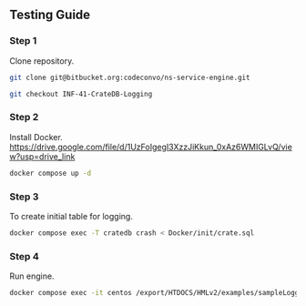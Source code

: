 
## Testing Guide

### Step 1
Clone repository.

```bash
git clone git@bitbucket.org:codeconvo/ns-service-engine.git

git checkout INF-41-CrateDB-Logging
```

### Step 2
Install Docker. https://drive.google.com/file/d/1UzFoIgegI3XzzJiKkun_0xAz6WMIGLvQ/view?usp=drive_link

```bash
docker compose up -d
```
### Step 3
To create initial table for logging.
```bash
docker compose exec -T cratedb crash < Docker/init/crate.sql
```

### Step 4
Run engine. 
```bash
docker compose exec -it centos /export/HTDOCS/HMLv2/examples/sampleLogging/start-engine.pl
```
